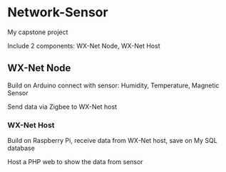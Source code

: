 # Network-Sensor
My capstone project

Include 2 components: WX-Net Node, WX-Net Host

## WX-Net Node
Build on Arduino connect with sensor: Humidity, Temperature, Magnetic Sensor

Send data via Zigbee to WX-Net host

### WX-Net Host
Build on Raspberry Pi, receive data from WX-Net host, save on My SQL database

Host a PHP web to show the data from sensor  
